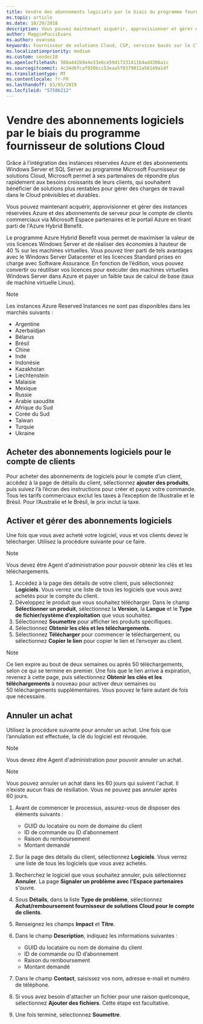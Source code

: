 ```yaml
---
title: Vendre des abonnements logiciels par le biais du programme fournisseur de solutions Cloud | Espace partenaires
ms.topic: article
ms.date: 10/29/2018
description: Vous pouvez maintenant acquérir, approvisionner et gérer des instances réservées Azure et des abonnements de serveur pour le compte de clients commerciaux via Microsoft Espace partenaires et le portail Azure en tirant parti de l'Azure Hybrid Benefit.
author: MaggiePucciEvans
ms.author: evansma
keywords: Fournisseur de solutions Cloud, CSP, services basés sur le Cloud, Azure, Azure RI, Windows Server, SQL Server, abonnements logiciels
ms.localizationpriority: medium
ms.custom: seodec18
ms.openlocfilehash: 508a442b9a4e33e0ce5941733141164add306a1c
ms.sourcegitcommit: 4c34d6fcaf020bcc53eaa5f0379011a56149a14f
ms.translationtype: MT
ms.contentlocale: fr-FR
ms.lasthandoff: 03/05/2019
ms.locfileid: "57586212"
---
```

# <a name="sell-software-subscriptions-through-csp"></a>Vendre des abonnements logiciels par le biais du programme fournisseur de solutions Cloud

Grâce à l'intégration des instances réservées Azure et des abonnements Windows Server et SQL Server au programme Microsoft Fournisseur de solutions Cloud, Microsoft permet à ses partenaires de répondre plus rapidement aux besoins croissants de leurs clients, qui souhaitent bénéficier de solutions plus rentables pour gérer des charges de travail dans le Cloud prévisibles et durables. 

Vous pouvez maintenant acquérir, approvisionner et gérer des instances réservées Azure et des abonnements de serveur pour le compte de clients commerciaux via Microsoft Espace partenaires et le portail Azure en tirant parti de l'Azure Hybrid Benefit. 

Le programme Azure Hybrid Benefit vous permet de maximiser la valeur de vos licences Windows Server et de réaliser des économies à hauteur de 40 % sur les machines virtuelles. Vous pouvez tirer parti de tels avantages avec le Windows Server Datacenter et les licences Standard prises en charge avec Software Assurance. En fonction de l’édition, vous pouvez convertir ou réutiliser vos licences pour exécuter des machines virtuelles Windows Server dans Azure et payer un faible taux de calcul de base (taux de machine virtuelle Linux).

> [!NOTE]  
> Les instances Azure Reserved Instances ne sont pas disponibles dans les marchés suivants :  
> * Argentine
> * Azerbaïdjan
> * Bélarus
> * Brésil
> * Chine
> * Inde
> * Indonésie
> * Kazakhstan
> * Liechtenstein
> * Malaisie
> * Mexique
> * Russie
> * Arabie saoudite
> * Afrique du Sud
> * Corée du Sud
> * Taïwan
> * Turquie
> * Ukraine

## <a name="buy-software-subscriptions-on-behalf-of-customers"></a>Acheter des abonnements logiciels pour le compte de clients

Pour acheter des abonnements de logiciels pour le compte d’un client, accédez à la page de détails du client, sélectionnez **ajouter des produits**, puis suivez l’à l’écran des instructions pour créer et payez votre commande. Tous les tarifs commerciaux exclut les taxes à l’exception de l’Australie et le Brésil. Pour l’Australie et le Brésil, le prix inclut la taxe.


## <a name="activate-and-manage-software-subscriptions"></a>Activer et gérer des abonnements logiciels

Une fois que vous avez acheté votre logiciel, vous et vos clients devez le télécharger. Utilisez la procédure suivante pour ce faire. 

>[!NOTE]
>Vous devez être Agent d'administration pour pouvoir obtenir les clés et les téléchargements. 

1. Accédez à la page des détails de votre client, puis sélectionnez **Logiciels**. Vous verrez une liste de tous les logiciels que vous avez achetés pour le compte du client. 
2.  Développez le produit que vous souhaitez télécharger. Dans le champ **Sélectionner un produit**, sélectionnez la **Version**, la **Langue** et le **Type de fichier/système d’exploitation** que vous souhaitez. 
3.  Sélectionnez **Soumettre** pour afficher les produits spécifiques. 
4.  Sélectionnez **Obtenir les clés et les téléchargements**. 
5.  Sélectionnez **Télécharger** pour commencer le téléchargement, ou sélectionnez **Copier le lien** pour copier le lien et l’envoyer au client. 

>[!NOTE]
>Ce lien expire au bout de deux semaines ou après 50 téléchargements, selon ce qui se termine en premier. Une fois que le lien arrive à expiration, revenez à cette page, puis sélectionnez **Obtenir les clés et les téléchargements** à nouveau pour activer deux semaines ou 50 téléchargements supplémentaires. Vous pouvez le faire autant de fois que nécessaire. 


## <a name="cancel-a-purchase"></a>Annuler un achat
Utilisez la procédure suivante pour annuler un achat. Une fois que l’annulation est effectuée, la clé du logiciel est révoquée. 

>[!NOTE]
>Vous devez être Agent d'administration pour pouvoir annuler un achat. 

>[!NOTE]
>Vous pouvez annuler un achat dans les 60 jours qui suivent l'achat. Il n’existe aucun frais de résiliation. Vous ne pouvez pas annuler après 60 jours. 

1.  Avant de commencer le processus, assurez-vous de disposer des éléments suivants : 
    -   GUID du locataire ou nom de domaine du client
    -   ID de commande ou ID d’abonnement
    -   Raison du remboursement
    -   Montant demandé

2.  Sur la page des détails du client, sélectionnez **Logiciels**. Vous verrez une liste de tous les logiciels que vous avez achetés. 

3.  Recherchez le logiciel que vous souhaitez annuler, puis sélectionnez **Annuler**. La page **Signaler un problème avec l'Espace partenaires** s'ouvre. 

4.  Sous **Détails**, dans la liste **Type de problème**, sélectionnez **Achat/remboursement fournisseur de solutions Cloud pour le compte de clients**.

5.  Renseignez les champs **Impact** et **Titre**. 

6.  Dans le champ **Description**, indiquez les informations suivantes : 
    -   GUID du locataire ou nom de domaine du client
    -   ID de commande ou ID d’abonnement
    -   Raison du remboursement
    -   Montant demandé

7.  Dans le champ **Contact**, saisissez vos nom, adresse e-mail et numéro de téléphone. 

8.  Si vous avez besoin d'attacher un fichier pour une raison quelconque, sélectionnez **Ajouter des fichiers**. Cette étape est facultative. 

9.  Une fois terminé, sélectionnez **Soumettre**.
